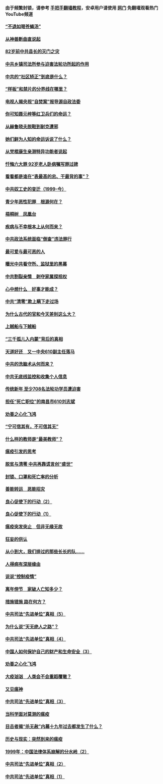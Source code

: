 #### 由于频繁封锁，请参考 [手把手翻墙教程](https://github.com/gfw-breaker/guides/wiki/)，安卓用户请使用 [网门](https://github.com/gfw-breaker/nogfw/blob/master/dl.md?t=04151601) 免翻墙观看热门YouTube频道 

#### [“不退如喝苍蝇汤”](../pages/19/423287.md?t=04151601) 

#### [从神兽断曲直说起](../pages/19/423201.md?t=04151601) 

#### [82岁前中共县长的灭门之灾](../pages/19/423055.md?t=04151601) 

#### [中共乡镇司法所参与迫害法轮功所起的作用](../pages/19/423064.md?t=04151601) 

#### [中共的“社区矫正”到底是什么？](../pages/19/422870.md?t=04151601) 

#### [“样板”和禁片的分界线在哪里？](../pages/19/422704.md?t=04151601) 

#### [电视人揭央视“自焚案”报导源自政法委](../pages/19/422770.md?t=04151601) 

#### [你可知聂元梓等红卫兵们的命运？](../pages/19/422848.md?t=04151601) 

#### [从赫鲁晓夫脱鞋到耐克遭邪](../pages/19/422826.md?t=04151601) 

#### [她们鲜为人知的命运诉说了什么？](../pages/19/422754.md?t=04151601) 

#### [从党棍康生亲测特异功能者说起](../pages/19/422657.md?t=04151601) 

#### [忏悔六大罪 92岁老人卧病嘱写罪过碑](../pages/19/422750.md?t=04151601) 

#### [看看都是谁在“表最高的忠、干最背的事”？](../pages/19/422703.md?t=04151601) 

#### [中共奴工史的变迁（1999-今）](../pages/19/422656.md?t=04151601) 

#### [青少年恶性犯罪　根源何在？](../pages/19/422449.md?t=04151601) 

#### [梧桐树　凤凰台](../pages/19/422442.md?t=04151601) 

#### [疾病与不幸根本上从何而来？](../pages/19/422438.md?t=04151601) 

#### [中共政法系统面临“倒查”违法罪行](../pages/19/422497.md?t=04151601) 

#### [最可爱与最可恶的人](../pages/19/422448.md?t=04151601) 

#### [曝光中共看守所、监狱里的黑幕](../pages/19/422390.md?t=04151601) 

#### [中共割裂亲情　剥夺家属探视权](../pages/19/422364.md?t=04151601) 

#### [心中想什么　好事才能成？](../pages/19/422318.md?t=04151601) 

#### [中共“清零”欺上瞒下走过场](../pages/19/422306.md?t=04151601) 

#### [为什么古代的官和今天差别这么大？](../pages/19/422228.md?t=04151601) 

#### [上贼船与下贼船](../pages/19/422276.md?t=04151601) 

#### [“三千孤儿入内蒙”背后的真相](../pages/19/422229.md?t=04151601) 

#### [天道好还　又一中央610副主任落马](../pages/19/422155.md?t=04151601) 

#### [中共的洗脑术从何而来？](../pages/19/422154.md?t=04151601) 

#### [中共无底线监控和收集个人信息](../pages/19/422039.md?t=04151601) 

#### [传统新年 至少708名法轮功学员遭迫害](../pages/19/421946.md?t=04151601) 

#### [担任“死亡职位”的南昌市610刘志斌](../pages/19/421957.md?t=04151601) 

#### [劝善之心化飞鸿](../pages/19/421164.md?t=04151601) 

#### [“宁可信其有，不可信其无”](../pages/19/421691.md?t=04151601) 

#### [什么样的教师是“最美教师”？](../pages/19/421755.md?t=04151601) 

#### [瘟疫引发的思考](../pages/19/421594.md?t=04151601) 

#### [脱贫与清零 中共再靠谎言创“盛世”](../pages/19/421590.md?t=04151601) 

#### [封锁、口罩和死亡率的分析](../pages/19/421495.md?t=04151601) 

#### [善能转运　恶能招灾](../pages/19/421334.md?t=04151601) 

#### [良心促使下的行动（2）](../pages/19/421361.md?t=04151601) 

#### [良心促使下的行动（1）](../pages/19/421302.md?t=04151601) 

#### [瘟疫突发突止　但非无缘无故](../pages/19/421281.md?t=04151601) 

#### [狂妄的供认](../pages/19/421199.md?t=04151601) 

#### [从小到大，我们排过的那些长长的队……](../pages/19/421243.md?t=04151601) 

#### [人得病有深层缘由](../pages/19/420864.md?t=04151601) 

#### [说说“控制疫情”](../pages/19/420831.md?t=04151601) 

#### [离年傍节　家破人亡知多少？](../pages/19/420563.md?t=04151601) 

#### [措施错施  路在何方？](../pages/19/420076.md?t=04151601) 

#### [中共司法“先进单位”真相（5）](../pages/19/419453.md?t=04151601) 

#### [为什么说“天无绝人之路”？](../pages/19/419618.md?t=04151601) 

#### [中共司法“先进单位”真相（4）](../pages/19/419452.md?t=04151601) 

#### [中国人如何保护自己的财产和生命安全（3）](../pages/19/419405.md?t=04151601) 

#### [劝善之心化飞鸿](../pages/19/418758.md?t=04151601) 

#### [大疫汹汹　人类会不会重蹈覆辙？](../pages/19/419691.md?t=04151601) 

#### [又见瘟神](../pages/19/419225.md?t=04151601) 

#### [中共司法“先进单位”真相（3）](../pages/19/419451.md?t=04151601) 

#### [当科学面对莫测的瘟疫](../pages/19/419625.md?t=04151601) 

#### [目击者揭“杀无赦”内幕十九年过去都发生了什么？](../pages/19/419617.md?t=04151601) 

#### [历史与现实：突然到来的瘟疫](../pages/19/419619.md?t=04151601) 

#### [1999年：中国法律体系崩解的分水岭（2）](../pages/19/419455.md?t=04151601) 

#### [中共司法“先进单位”真相（2）](../pages/19/419450.md?t=04151601) 

#### [中共司法“先进单位”真相（1）](../pages/19/419449.md?t=04151601) 

